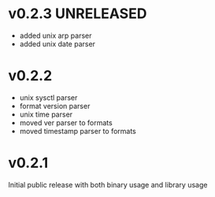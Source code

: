# v0.2.3 UNRELEASED

* added unix arp parser
* added unix date parser

# v0.2.2

* unix sysctl parser
* format version parser
* unix time parser
* moved ver parser to formats
* moved timestamp parser to formats

# v0.2.1

Initial public release with both binary usage and library usage
